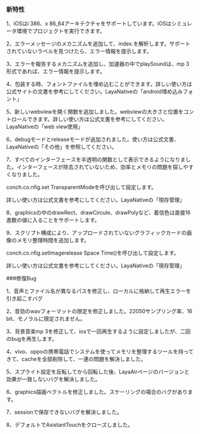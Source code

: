 ### 新特性

1、iOSはi 386、x 86_64アーキテクチャをサポートしています。iOSはシミュレータ環境でプロジェクトを実行できます。

2、エラーメッセージのメカニズムを追加して、index.を解析します。サポートされていないラベルを見つけたら、エラー情報を提示します。

3、エラーを報告するメカニズムを追加し、加速器の中でplaySoundは、mp 3形式であれば、エラー情報を提示します。

4、包装する時、フォントファイルを埋め込むことができます。詳しい使い方は公式サイトの文書を参考にしてください。LayaNativeの「android埋め込みフォント」

5、新しいwebviewを開く関数を追加しました。webviewの大きさと位置をコントロールできます。詳しい使い方は公式文書を参考にしてください。LayaNativeの「web view使用」

6、debugモードとreleaseモードが追加されました。使い方は公式文書、LayaNativeの「その他」を参照してください。

7、すべてのインターフェースを半透明の関数として表示できるようになりました。インターフェースが除去されていないため、効率とメモリの問題を探しやすくなりました。

conch.co.nfig.set TransparentModeを呼び出して設定します。

詳しい使い方は公式文書を参考にしてください。LayaNativeの「現存管理」

8、graphicsの中のdrawRect、drawCircule、drawPolyなど、着信色は直接16進数の値に入ることをサポートします。

9、スクリプト構成により、アップロードされていないグラフィックカードの画像のメモリ整理時間を追加します。

conch.co.nfig.setImagerelease Space Time()を呼び出して設定します。

詳しい使い方は公式文書を参考にしてください。LayaNativeの「現存管理」

###修復Bug

1、音声とファイル名が異なるパスを修正し、ローカルに格納して再生エラーを引き起こすバグ

2、音効のwavフォーマットの限定を修正しました。22050サンプリング率、16 bit、モノラルに限定されません。

3、背景音楽mp 3を修正して、iosで一回再生するように設定しましたが、二回のbugを再生します。

4、vivo、oppoの携帯電話でシステムを使ってメモリを整理するツールを持ってきて、cacheを全部削除して、一連の問題を解決しました。

5、スプライト設定を反転してから回転した後、LayaAirページのバージョンと効果が一致しないバグを解決しました。

6、graphics描画ベクトルを修正しました。スケーリングの場合のバグがあります。

7、sessionで保存できないバグを解決しました。

8、デフォルトでAsistantTouchをクローズしました。

